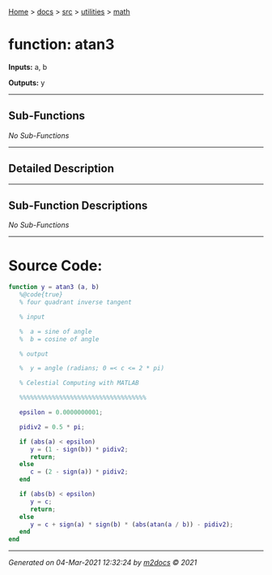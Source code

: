 [Home](../../../index.md) > [docs](../../../docs_index.md) > [src](../../src_index.md) > [utilities](../utilities_index.md) > [math](math_index.md)  


# function: atan3



**Inputs:** a, b

**Outputs:** y

 ***

## Sub-Functions

*No Sub-Functions*

 ***

## Detailed Description



 ***

## Sub-Function Descriptions

*No Sub-Functions*

 
 *** 

# Source Code:

 ```matlab 
 function y = atan3 (a, b)
    %@code{true}
    % four quadrant inverse tangent

    % input

    %  a = sine of angle
    %  b = cosine of angle

    % output

    %  y = angle (radians; 0 =< c <= 2 * pi)

    % Celestial Computing with MATLAB

    %%%%%%%%%%%%%%%%%%%%%%%%%%%%%%%%%%%

    epsilon = 0.0000000001;

    pidiv2 = 0.5 * pi;

    if (abs(a) < epsilon)
       y = (1 - sign(b)) * pidiv2;
       return;
    else
       c = (2 - sign(a)) * pidiv2;
    end

    if (abs(b) < epsilon)
       y = c;
       return;
    else
       y = c + sign(a) * sign(b) * (abs(atan(a / b)) - pidiv2);
    end
end 
``` 
 
***

*Generated on 04-Mar-2021 12:32:24 by [m2docs](https://github.com/crgnam-research/m2docs) © 2021*
